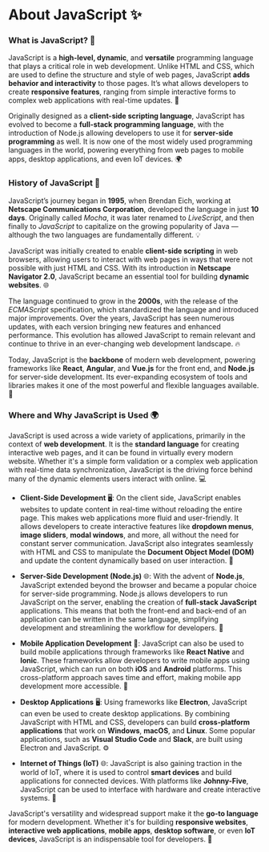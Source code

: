 # About JavaScript ✨

### What is JavaScript? 🤔

JavaScript is a **high-level, dynamic**, and **versatile** programming language that plays a critical role in web development. Unlike HTML and CSS, which are used to define the structure and style of web pages, JavaScript **adds behavior and interactivity** to those pages. It’s what allows developers to create **responsive features**, ranging from simple interactive forms to complex web applications with real-time updates. 🚀

Originally designed as a **client-side scripting language**, JavaScript has evolved to become a **full-stack programming language**, with the introduction of Node.js allowing developers to use it for **server-side programming** as well. It is now one of the most widely used programming languages in the world, powering everything from web pages to mobile apps, desktop applications, and even IoT devices. 🌍

### History of JavaScript 📜

JavaScript’s journey began in **1995**, when Brendan Eich, working at **Netscape Communications Corporation**, developed the language in just **10 days**. Originally called *Mocha*, it was later renamed to *LiveScript*, and then finally to *JavaScript* to capitalize on the growing popularity of Java — although the two languages are fundamentally different. 💡

JavaScript was initially created to enable **client-side scripting** in web browsers, allowing users to interact with web pages in ways that were not possible with just HTML and CSS. With its introduction in **Netscape Navigator 2.0**, JavaScript became an essential tool for building **dynamic websites**. 🌐

The language continued to grow in the **2000s**, with the release of the *ECMAScript* specification, which standardized the language and introduced major improvements. Over the years, JavaScript has seen numerous updates, with each version bringing new features and enhanced performance. This evolution has allowed JavaScript to remain relevant and continue to thrive in an ever-changing web development landscape. 🔥

Today, JavaScript is the **backbone** of modern web development, powering frameworks like **React**, **Angular**, and **Vue.js** for the front end, and **Node.js** for server-side development. Its ever-expanding ecosystem of tools and libraries makes it one of the most powerful and flexible languages available. 💪

### Where and Why JavaScript is Used 🌍

JavaScript is used across a wide variety of applications, primarily in the context of **web development**. It is the **standard language** for creating interactive web pages, and it can be found in virtually every modern website. Whether it's a simple form validation or a complex web application with real-time data synchronization, JavaScript is the driving force behind many of the dynamic elements users interact with online. 💻

- **Client-Side Development** 🖥️: On the client side, JavaScript enables websites to update content in real-time without reloading the entire page. This makes web applications more fluid and user-friendly. It allows developers to create interactive features like **dropdown menus**, **image sliders**, **modal windows**, and more, all without the need for constant server communication. JavaScript also integrates seamlessly with HTML and CSS to manipulate the **Document Object Model (DOM)** and update the content dynamically based on user interaction. 🔄

- **Server-Side Development (Node.js)** 🌐: With the advent of **Node.js**, JavaScript extended beyond the browser and became a popular choice for server-side programming. Node.js allows developers to run JavaScript on the server, enabling the creation of **full-stack JavaScript** applications. This means that both the front-end and back-end of an application can be written in the same language, simplifying development and streamlining the workflow for developers. 🔧

- **Mobile Application Development** 📱: JavaScript can also be used to build mobile applications through frameworks like **React Native** and **Ionic**. These frameworks allow developers to write mobile apps using JavaScript, which can run on both **iOS** and **Android** platforms. This cross-platform approach saves time and effort, making mobile app development more accessible. 📲

- **Desktop Applications** 🖥️: Using frameworks like **Electron**, JavaScript can even be used to create desktop applications. By combining JavaScript with HTML and CSS, developers can build **cross-platform applications** that work on **Windows**, **macOS**, and **Linux**. Some popular applications, such as **Visual Studio Code** and **Slack**, are built using Electron and JavaScript. ⚙️

- **Internet of Things (IoT)** 🌐: JavaScript is also gaining traction in the world of IoT, where it is used to control **smart devices** and build applications for connected devices. With platforms like **Johnny-Five**, JavaScript can be used to interface with hardware and create interactive systems. 🤖

JavaScript's versatility and widespread support make it the **go-to language** for modern development. Whether it's for building **responsive websites**, **interactive web applications**, **mobile apps**, **desktop software**, or even **IoT devices**, JavaScript is an indispensable tool for developers. 🚀
